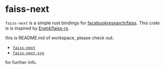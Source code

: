 # faiss-next

`faiss-next` is a simple rust bindings for [facebookresearch/faiss](https://github.com/facebookresearch/faiss). This crate is is inspired by [Enet4/faiss-rs](https://github.com/Enet4/faiss-rs).

this is README.md of workspace, please check out: 

- [`faiss-next`](https://github.com/yexiangyu/faiss-next/blob/main/faiss-next-sys/README.md)
- [`faiss-next-sys`](https://github.com/yexiangyu/faiss-next/blob/main/faiss-next/README.md)

for further info.